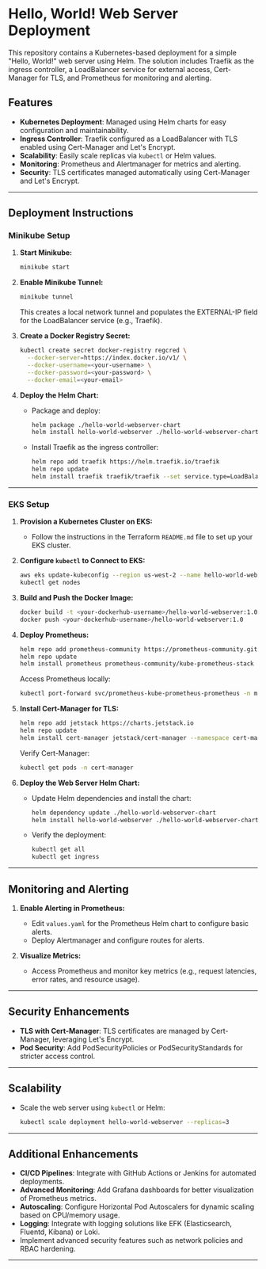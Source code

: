
# Hello, World! Web Server Deployment

This repository contains a Kubernetes-based deployment for a simple "Hello, World!" web server using Helm. The solution includes Traefik as the ingress controller, a LoadBalancer service for external access, Cert-Manager for TLS, and Prometheus for monitoring and alerting.

## Features
- **Kubernetes Deployment**: Managed using Helm charts for easy configuration and maintainability.
- **Ingress Controller**: Traefik configured as a LoadBalancer with TLS enabled using Cert-Manager and Let's Encrypt.
- **Scalability**: Easily scale replicas via `kubectl` or Helm values.
- **Monitoring**: Prometheus and Alertmanager for metrics and alerting.
- **Security**: TLS certificates managed automatically using Cert-Manager and Let's Encrypt.

---

## Deployment Instructions

### Minikube Setup

1. **Start Minikube:**
   ```bash
   minikube start
   ```

2. **Enable Minikube Tunnel:**
   ```bash
   minikube tunnel
   ```
   This creates a local network tunnel and populates the EXTERNAL-IP field for the LoadBalancer service (e.g., Traefik).

3. **Create a Docker Registry Secret:**
   ```bash
   kubectl create secret docker-registry regcred \
     --docker-server=https://index.docker.io/v1/ \
     --docker-username=<your-username> \
     --docker-password=<your-password> \
     --docker-email=<your-email>
   ```

4. **Deploy the Helm Chart:**
   - Package and deploy:
     ```bash
     helm package ./hello-world-webserver-chart
     helm install hello-world-webserver ./hello-world-webserver-chart
     ```
   - Install Traefik as the ingress controller:
     ```bash
     helm repo add traefik https://helm.traefik.io/traefik
     helm repo update
     helm install traefik traefik/traefik --set service.type=LoadBalancer
     ```

---

### EKS Setup

1. **Provision a Kubernetes Cluster on EKS:**
   - Follow the instructions in the Terraform `README.md` file to set up your EKS cluster.

2. **Configure `kubectl` to Connect to EKS:**
   ```bash
   aws eks update-kubeconfig --region us-west-2 --name hello-world-webserver-eks-cluster
   kubectl get nodes
   ```

3. **Build and Push the Docker Image:**
   ```bash
   docker build -t <your-dockerhub-username>/hello-world-webserver:1.0 .
   docker push <your-dockerhub-username>/hello-world-webserver:1.0
   ```

4. **Deploy Prometheus:**
   ```bash
   helm repo add prometheus-community https://prometheus-community.github.io/helm-charts
   helm repo update
   helm install prometheus prometheus-community/kube-prometheus-stack --namespace monitoring --create-namespace
   ```
   Access Prometheus locally:
   ```bash
   kubectl port-forward svc/prometheus-kube-prometheus-prometheus -n monitoring 9090:9090
   ```

5. **Install Cert-Manager for TLS:**
   ```bash
   helm repo add jetstack https://charts.jetstack.io
   helm repo update
   helm install cert-manager jetstack/cert-manager --namespace cert-manager --create-namespace --set installCRDs=true
   ```
   Verify Cert-Manager:
   ```bash
   kubectl get pods -n cert-manager
   ```

6. **Deploy the Web Server Helm Chart:**
   - Update Helm dependencies and install the chart:
     ```bash
     helm dependency update ./hello-world-webserver-chart
     helm install hello-world-webserver ./hello-world-webserver-chart
     ```
   - Verify the deployment:
     ```bash
     kubectl get all
     kubectl get ingress
     ```

---

## Monitoring and Alerting

1. **Enable Alerting in Prometheus:**
   - Edit `values.yaml` for the Prometheus Helm chart to configure basic alerts.
   - Deploy Alertmanager and configure routes for alerts.

2. **Visualize Metrics:**
   - Access Prometheus and monitor key metrics (e.g., request latencies, error rates, and resource usage).

---

## Security Enhancements

- **TLS with Cert-Manager**: TLS certificates are managed by Cert-Manager, leveraging Let's Encrypt.
- **Pod Security**: Add PodSecurityPolicies or PodSecurityStandards for stricter access control.

---

## Scalability

- Scale the web server using `kubectl` or Helm:
  ```bash
  kubectl scale deployment hello-world-webserver --replicas=3
  ```

---

## Additional Enhancements

- **CI/CD Pipelines**: Integrate with GitHub Actions or Jenkins for automated deployments.
- **Advanced Monitoring**: Add Grafana dashboards for better visualization of Prometheus metrics.
- **Autoscaling**: Configure Horizontal Pod Autoscalers for dynamic scaling based on CPU/memory usage.
- **Logging**: Integrate with logging solutions like EFK (Elasticsearch, Fluentd, Kibana) or Loki.
- Implement advanced security features such as network policies and RBAC hardening.

---

